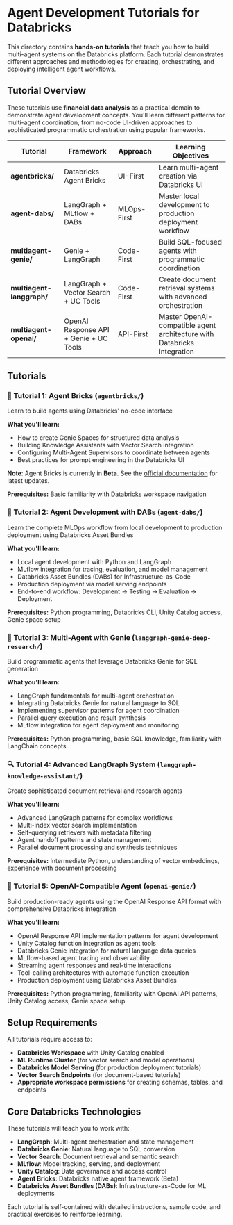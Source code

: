 # Agent Development Tutorials for Databricks

This directory contains **hands-on tutorials** that teach you how to build multi-agent systems on the Databricks platform. Each tutorial demonstrates different approaches and methodologies for creating, orchestrating, and deploying intelligent agent workflows.

## Tutorial Overview

These tutorials use **financial data analysis** as a practical domain to demonstrate agent development concepts. You'll learn different patterns for multi-agent coordination, from no-code UI-driven approaches to sophisticated programmatic orchestration using popular frameworks.

| Tutorial | Framework | Approach | Learning Objectives |
|---|---|---|---|
| **agentbricks/** | Databricks Agent Bricks | UI-First | Learn multi-agent creation via Databricks UI |
| **agent-dabs/** | LangGraph + MLflow + DABs | MLOps-First | Master local development to production deployment workflow |
| **multiagent-genie/** | Genie + LangGraph | Code-First | Build SQL-focused agents with programmatic coordination |
| **multiagent-langgraph/** | LangGraph + Vector Search + UC Tools | Code-First | Create document retrieval systems with advanced orchestration |
| **multiagent-openai/** | OpenAI Response API + Genie + UC Tools | API-First | Master OpenAI-compatible agent architecture with Databricks integration |

## Tutorials

### 🧱 Tutorial 1: Agent Bricks (`agentbricks/`)

Learn to build agents using Databricks' no-code interface

**What you'll learn:**

- How to create Genie Spaces for structured data analysis
- Building Knowledge Assistants with Vector Search integration
- Configuring Multi-Agent Supervisors to coordinate between agents
- Best practices for prompt engineering in the Databricks UI

**Note**: Agent Bricks is currently in **Beta**. See the [official documentation](https://docs.databricks.com/aws/en/generative-ai/agent-bricks/multi-agent-supervisor) for latest updates.

**Prerequisites:** Basic familiarity with Databricks workspace navigation

### 🚀 Tutorial 2: Agent Development with DABs (`agent-dabs/`)

Learn the complete MLOps workflow from local development to production deployment using Databricks Asset Bundles

**What you'll learn:**

- Local agent development with Python and LangGraph
- MLflow integration for tracing, evaluation, and model management
- Databricks Asset Bundles (DABs) for Infrastructure-as-Code
- Production deployment via model serving endpoints
- End-to-end workflow: Development → Testing → Evaluation → Deployment

**Prerequisites:** Python programming, Databricks CLI, Unity Catalog access, Genie space setup

### 🤖 Tutorial 3: Multi-Agent with Genie (`langgraph-genie-deep-research/`)

Build programmatic agents that leverage Databricks Genie for SQL generation

**What you'll learn:**

- LangGraph fundamentals for multi-agent orchestration
- Integrating Databricks Genie for natural language to SQL
- Implementing supervisor patterns for agent coordination
- Parallel query execution and result synthesis
- MLflow integration for agent deployment and monitoring

**Prerequisites:** Python programming, basic SQL knowledge, familiarity with LangChain concepts

### 🔍 Tutorial 4: Advanced LangGraph System (`langgraph-knowledge-assistant/`)

Create sophisticated document retrieval and research agents

**What you'll learn:**

- Advanced LangGraph patterns for complex workflows  
- Multi-index vector search implementation
- Self-querying retrievers with metadata filtering
- Agent handoff patterns and state management
- Parallel document processing and synthesis techniques

**Prerequisites:** Intermediate Python, understanding of vector embeddings, experience with document processing

### 🤖 Tutorial 5: OpenAI-Compatible Agent (`openai-genie/`)

Build production-ready agents using the OpenAI Response API format with comprehensive Databricks integration

**What you'll learn:**

- OpenAI Response API implementation patterns for agent development
- Unity Catalog function integration as agent tools
- Databricks Genie integration for natural language data queries
- MLflow-based agent tracing and observability
- Streaming agent responses and real-time interactions
- Tool-calling architectures with automatic function execution
- Production deployment using Databricks Asset Bundles

**Prerequisites:** Python programming, familiarity with OpenAI API patterns, Unity Catalog access, Genie space setup

## Setup Requirements

All tutorials require access to:

- **Databricks Workspace** with Unity Catalog enabled
- **ML Runtime Cluster** (for vector search and model operations)
- **Databricks Model Serving** (for production deployment tutorials)
- **Vector Search Endpoints** (for document-based tutorials)
- **Appropriate workspace permissions** for creating schemas, tables, and endpoints

## Core Databricks Technologies

These tutorials will teach you to work with:

- **LangGraph**: Multi-agent orchestration and state management
- **Databricks Genie**: Natural language to SQL conversion  
- **Vector Search**: Document retrieval and semantic search
- **MLflow**: Model tracking, serving, and deployment
- **Unity Catalog**: Data governance and access control
- **Agent Bricks**: Databricks native agent framework (Beta)
- **Databricks Asset Bundles (DABs)**: Infrastructure-as-Code for ML deployments

Each tutorial is self-contained with detailed instructions, sample code, and practical exercises to reinforce learning.
